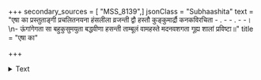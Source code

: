 +++
secondary_sources = [ "MSS_8139",]
jsonClass = "Subhaashita"
text = "एषा का प्रस्तुताङ्गी प्रचलितनयना हंसलीला व्रजन्ती द्वौ हस्तौ कुङ्कुमार्द्रौ कनकविरचिता - . - - . - -।  \n- ऊंगांगेगता सा बहुकुसुमयुता बद्धवीणा हसन्ती ताम्बूलं वामहस्ते मदनवशगता गूह्य शालां प्रविष्टा॥"
title = "एषा का"

+++

<details><summary>Text</summary>

एषा का प्रस्तुताङ्गी प्रचलितनयना हंसलीला व्रजन्ती द्वौ हस्तौ कुङ्कुमार्द्रौ कनकविरचिता - . - - . - -।  
- ऊंगांगेगता सा बहुकुसुमयुता बद्धवीणा हसन्ती ताम्बूलं वामहस्ते मदनवशगता गूह्य शालां प्रविष्टा॥
</details>

